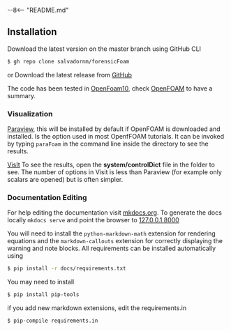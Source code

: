 
--8<-- "README.md"


## Installation

Download the latest version on the master branch using GitHub CLI

```bash
$ gh repo clone salvadornm/forensicFoam
```

or Download the latest release from [GitHub](https://github.com/salvadornm/forensicFoam/releases)

The code has been tested in [OpenFoam10](https://doc.cfd.direct/openfoam/user-guide-v10/), 
check [OpenFOAM](openfoam.md) to have a summary.



### Visualization
[Paraview](https://www.paraview.org), this will be installed by default if OpenFOAM is downloaded and installed. Is the option used in most OpenfFOAM tutorials. It can be invoked by typing ```paraFoam``` in the command line inside the directory to see the results.

[VisIt](https://visit-dav.github.io/visit-website/) To see the results, open the **system/controlDict** file in the folder to see. The number of options in Visit is less than Paraview (for example only scalars are opened) but is often simpler.




### Documentation Editing

For help editing the documentation visit [mkdocs.org](https://www.mkdocs.org). To generate the docs locally `mkdocs serve`
and point the browser to [127.0.0.1.8000](http://127.0.0.1:8000)

You will need to install the `python-markdown-math` extension for rendering equations and the `markdown-callouts` extension for correctly displaying the warning and note blocks. All requirements can be installed automatically using

```bash
$ pip install -r docs/requirements.txt
```

You may need to install

```bash
$ pip install pip-tools
```

if you add new markdown extensions, edit the requirements.in

```bash
$ pip-compile requirements.in
```


